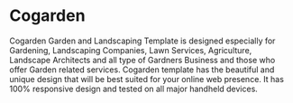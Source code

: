 # Cogarden
Cogarden Garden and Landscaping Template is designed especially for Gardening, Landscaping Companies, Lawn Services, Agriculture, Landscape Architects and all type of Gardners Business and those who offer Garden related services. Cogarden template has the beautiful and unique design that will be best suited for your online web presence. It has 100% responsive design and tested on all major handheld devices.
